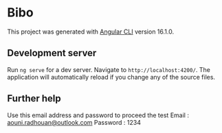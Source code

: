 # Bibo

This project was generated with [Angular CLI](https://github.com/angular/angular-cli) version 16.1.0.

## Development server

Run `ng serve` for a dev server. Navigate to `http://localhost:4200/`. The application will automatically reload if you change any of the source files.

## Further help

Use this email address and password to proceed the test
 Email : aouni.radhouan@outlook.com
 Password : 1234 
